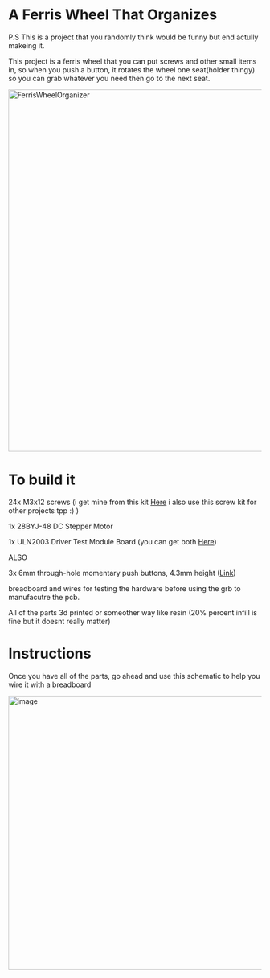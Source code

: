 # A Ferris Wheel That Organizes
P.S This is a project that you randomly think would be funny but end actully makeing it.

This project is a ferris wheel that you can put screws and other small items in, so when you push a button, it rotates the wheel one seat(holder thingy) so you can grab whatever you need then go to the next seat.

<img width="1280" height="720" alt="FerrisWheelOrganizer" src="https://github.com/user-attachments/assets/413f65ff-2904-492a-85ed-efffa5db7bfa" />

# To build it

24x M3x12 screws (i get mine from this kit [Here](https://www.amazon.com/HanTof-Phillips-Assortment-Eletronic-Stainless/dp/B0C4T1ZDYL) i also use this screw kit for other projects tpp :) )

1x 28BYJ-48 DC Stepper Motor 

1x ULN2003 Driver Test Module Board (you can get both [Here](https://www.amazon.com/Aoicrie-28BYJ-48-Stepper-ULN2003-Arduino/dp/B07Z4BCY34/ref=sr_1_18?crid=30050OUVGY3IK&dib=eyJ2IjoiMSJ9.4H5mpY-xIVvTQ6Eu0ElQQyx78D2V2-c2F2viQ88cHiyxLSFPU7p_H6jLMM5rM2Pp9f4mAYkoUhALU2quD43HG_aMONg68MmZ2DaTBeR3hcnlQBhZBcOzhS3Y3RNNsGsDzrrSdXtXVqw4l3c2jbkXNIHOEM2RvwsW0aHa2bCH63sEDpWlfRnqr4-50PPtt0l0thLjaa-dxNKJ7Ksv6xj-bLVRP6vb6Vl8F-y-Su2ypJs.hxkWC0xT_ZFts2pBB3f8EnZUKG_TjAzSC9bmYVCKEYs&dib_tag=se&keywords=unipolar+stepper+motor&qid=1753672978&sprefix=stepper+motor+uni%2Caps%2C176&sr=8-18))

ALSO

3x 6mm through-hole momentary push buttons, 4.3mm height ([Link](https://www.amazon.com/Momentary-Tactile-Through-Breadboard-Friendly/dp/B07WF76VHT/ref=sxin_16_pa_sp_search_thematic_sspa?content-id=amzn1.sym.3afbfb03-37f9-433d-812b-5618f5fce9ff%3Aamzn1.sym.3afbfb03-37f9-433d-812b-5618f5fce9ff&cv_ct_cx=push+button+amazon&hvadid=695372375513&hvdev=c&hvexpln=67&hvlocphy=9051519&hvnetw=g&hvocijid=13079691696891314430--&hvqmt=e&hvrand=13079691696891314430&hvtargid=kwd-901175987013&hydadcr=7496_13184019&keywords=push+button+amazon&mcid=ce58c0ce72cf3e5182a4e7b389dc283b&pd_rd_i=B07WF76VHT&pd_rd_r=e070f955-469c-4ea4-88f3-a911c28ee738&pd_rd_w=jgkFu&pd_rd_wg=xhqKh&pf_rd_p=3afbfb03-37f9-433d-812b-5618f5fce9ff&pf_rd_r=PA9J6DZHGZFRM29VR1PD&qid=1754704883&sbo=RZvfv%2F%2FHxDF%2BO5021pAnSA%3D%3D&sr=1-2-6024b2a3-78e4-4fed-8fed-e1613be3bcce-spons&sp_csd=d2lkZ2V0TmFtZT1zcF9zZWFyY2hfdGhlbWF0aWM&psc=1))

breadboard and wires for testing the hardware before using the grb to manufacutre the pcb.

All of the parts 3d printed or someother way like resin (20% percent infill is fine but it doesnt really matter)

# Instructions

Once you have all of the parts, go ahead and use this schematic to help you wire it with a breadboard 

<img width="1015" height="545" alt="image" src="https://github.com/user-attachments/assets/a4993761-a23b-4fce-905b-e05bbcd7877c" />



